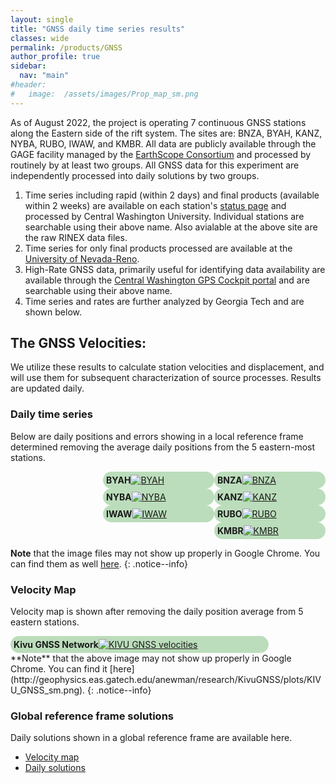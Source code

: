 ```yaml
---
layout: single
title: "GNSS daily time series results"
classes: wide
permalink: /products/GNSS
author_profile: true
sidebar:
  nav: "main"
#header:
#   image:  /assets/images/Prop_map_sm.png
---
```


<style>  
.floatauto  {
    width: 23%;
    padding: 5px 5px 5px 5px;
    overflow: auto;
    border-radius: 5%;
}
.Bigbox {
    background-color:#bdb;
    width: 80%;
    padding: 5px 5px 5px 5px;
    float: left;
    overflow: auto;
    border-radius: 15px;
}
.box {
    background-color:#bdb;
    width: 33.33%;
    padding: 5px 5px 5px 5px;
    float: right;
    overflow: auto;
    border-radius: 15px;
}
.clear::after {
    content:"";
    clear:both;
    display:table;
}
</style>


As of August 2022, the project is operating 7 continuous GNSS stations along the Eastern side of the rift system. The sites are: BNZA, BYAH, KANZ, NYBA, RUBO, IWAW, and KMBR.  All data are publicly available through the GAGE facility managed by the [EarthScope Consortium](https://www.earthscope.org) and processed by routinely by at least two groups.  All GNSS data for this experiment are independently processed into daily solutions by two groups.

 1. Time series including rapid (within 2 days) and final products (available within 2 weeks) are available on each station's [status page](https://www.unavco.org/instrumentation/networks/status/pi/overview/IWAW) and processed by Central Washington University. Individual stations are searchable using their above name. Also avialable at the above site are the raw RINEX data files.
 2. Time series for only final products processed are available at the [University of Nevada-Reno](http://geodesy.unr.edu/PlugNPlayPortal.php).
 1. High-Rate GNSS data, primarily useful for identifying data availability are available through the [Central Washington GPS Cockpit portal](http://www.geodesy.cwu.edu/realtime/data/) and are searchable using their above name.
 1. Time series and rates are further analyzed by Georgia Tech and are shown below. 

## The GNSS Velocities:
We utilize these results to calculate station velocities and displacement, and will use them for subsequent characterization of source processes.  Results are updated daily.

### Daily time series
Below are daily positions and errors showing in a local reference frame determined removing the average daily positions from the 5 eastern-most stations.
<div class="clear">
   <div class="box"> <b>BNZA</b><a href="http://geophysics.eas.gatech.edu/anewman/research/KivuGNSS/plots/TS/Common/BNZA_TS_Common.png"><img src="http://geophysics.eas.gatech.edu/anewman/research/KivuGNSS/plots/TS/Common/small/BNZA_TS_Common_sm.png" alt="BNZA" ></a></div>
   <div class="box"> <b>BYAH</b><a href="http://geophysics.eas.gatech.edu/anewman/research/KivuGNSS/plots/TS/Common/BYAH_TS_Common.png"><img src="http://geophysics.eas.gatech.edu/anewman/research/KivuGNSS/plots/TS/Common/small/BYAH_TS_Common_sm.png" alt="BYAH" ></a></div>
   <div class="box"> <b>KANZ</b><a href="http://geophysics.eas.gatech.edu/anewman/research/KivuGNSS/plots/TS/Common/KANZ_TS_Common.png"><img src="http://geophysics.eas.gatech.edu/anewman/research/KivuGNSS/plots/TS/Common/small/KANZ_TS_Common_sm.png" alt="KANZ" ></a></div>
   <div class="box"> <b>NYBA</b><a href="http://geophysics.eas.gatech.edu/anewman/research/KivuGNSS/plots/TS/Common/NYBA_TS_Common.png"><img src="http://geophysics.eas.gatech.edu/anewman/research/KivuGNSS/plots/TS/Common/small/NYBA_TS_Common_sm.png" alt="NYBA" ></a></div>
   <div class="box"> <b>RUBO</b><a href="http://geophysics.eas.gatech.edu/anewman/research/KivuGNSS/plots/TS/Common/RUBO_TS_Common.png"><img src="http://geophysics.eas.gatech.edu/anewman/research/KivuGNSS/plots/TS/Common/small/RUBO_TS_Common_sm.png" alt="RUBO" ></a></div>
   <div class="box"> <b>IWAW</b><a href="http://geophysics.eas.gatech.edu/anewman/research/KivuGNSS/plots/TS/Common/IWAW_TS_Common.png"><img src="http://geophysics.eas.gatech.edu/anewman/research/KivuGNSS/plots/TS/Common/small/IWAW_TS_Common_sm.png" alt="IWAW" ></a></div>
   <div class="box"> <b>KMBR</b><a href="http://geophysics.eas.gatech.edu/anewman/research/KivuGNSS/plots/TS/Common/KMBR_TS_Common.png"><img src="http://geophysics.eas.gatech.edu/anewman/research/KivuGNSS/plots/TS/Common/small/KMBR_TS_Common_sm.png" alt="KMBR" ></a></div>
</div>

 **Note** that the image files may not show up properly in Google Chrome.  You can find them as well [here](http://geophysics.eas.gatech.edu/anewman/research/KivuGNSS/plots/TS/). 
 {: .notice--info}

### Velocity Map
Velocity map is shown after removing the daily position average from 5 eastern stations.
<div class="clear">
   <div class="Bigbox"> <b>Kivu GNSS Network</b><a href="http://geophysics.eas.gatech.edu/anewman/research/KivuGNSS/plots/KIVU_GNSS_common.png"><img src="http://geophysics.eas.gatech.edu/anewman/research/KivuGNSS/plots/KIVU_GNSS_common.png" alt="KIVU GNSS velocities"></a></div>
</div>
 **Note** that the above image may not show up properly in Google Chrome.  You can find it [here](http://geophysics.eas.gatech.edu/anewman/research/KivuGNSS/plots/KIVU_GNSS_sm.png). 
 {: .notice--info}

### Global reference frame solutions
Daily solutions shown in a global reference frame are available here.  

* [Velocity map](http://geophysics.eas.gatech.edu/anewman/research/KivuGNSS/plots/KIVU_GNSS.png)
* [Daily solutions](http://geophysics.eas.gatech.edu/anewman/research/KivuGNSS/plots/TS/small/)  

 <!-- To fix the above issue with hotlinked images not showing up on Github, I may need to find a way to directly include figures in this repo.  May be done using github submodules. 
 It looks like I will need to turn my repo public before including the results in any github pages.
 https://stackoverflow.com/questions/37638034/private-folder-submodule-in-a-public-repo
 A good overview on how to make submodules work is here: https://github.blog/2016-02-01-working-with-submodules/
 -->